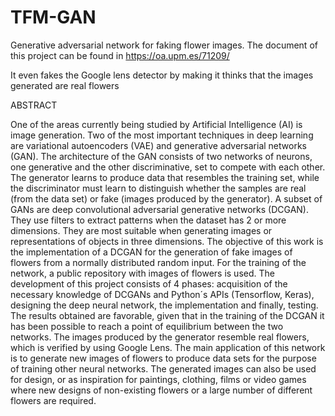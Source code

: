 # TFM-GAN
Generative adversarial network for faking flower images.
The document of this project can be found in https://oa.upm.es/71209/




It even fakes the Google lens detector by making it thinks that the images generated are real flowers

ABSTRACT

One of the areas currently being studied by Artificial Intelligence (AI) is image generation. Two of the most important techniques in deep learning are variational autoencoders (VAE) and generative adversarial networks (GAN). The architecture of the GAN consists of two networks of neurons, one generative and the other discriminative, set to compete with each other. The generator learns to produce data that resembles the training set, while the discriminator must learn to distinguish whether the samples are real (from the data set) or fake (images produced by the generator). A subset of GANs are deep convolutional adversarial generative networks (DCGAN). They use filters to extract patterns when the dataset has 2 or more dimensions. They are most suitable when generating images or representations of objects in three dimensions. The objective of this work is the implementation of a DCGAN for the generation of fake images of flowers from a normally distributed random input. For the training of the network, a public repository with images of flowers is used. The development of this project consists of 4 phases: acquisition of the necessary knowledge of DCGANs and Python´s APIs (Tensorflow, Keras), designing the deep neural network, the implementation and finally, testing. The results obtained are favorable, given that in the training of the DCGAN it has been possible to reach a point of equilibrium between the two networks. The images produced by the generator resemble real flowers, which is verified by using Google Lens. The main application of this network is to generate new images of flowers to produce data sets for the purpose of training other neural networks. The generated images can also be used for design, or as inspiration for paintings, clothing, films or video games where new designs of non-existing flowers or a large number of different flowers are required.

